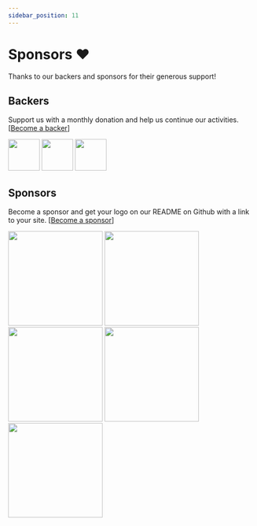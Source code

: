 ```yaml
---
sidebar_position: 11
---
```


# Sponsors ❤️

Thanks to our backers and sponsors for their generous support!

## Backers

Support us with a monthly donation and help us continue our activities. [[Become a backer](https://github.com/sponsors/doublesymmetry)]

<a href="https://github.com/drplauska" target="_blank"><img src="https://avatars.githubusercontent.com/u/10409285?v=4" width="64" /></a>
<a href="https://github.com/brianshano" target="_blank"><img src="https://avatars.githubusercontent.com/u/5247913?v=4" width="64" /></a>
<a href="https://github.com/dimadeveatii" target="_blank"><img src="https://avatars.githubusercontent.com/u/2014771?v=4" width="64" /></a>

## Sponsors

Become a sponsor and get your logo on our README on Github with a link to your site. [[Become a sponsor](https://github.com/sponsors/doublesymmetry)]

<a href="http://radio.garden/" target="_blank"><img src="https://avatars.githubusercontent.com/u/271885?v=4" width="192" /></a>
<a href="https://evergrace.co"><img src="https://avatars.githubusercontent.com/u/1085976?v=4" width="192" /></a>
<a href="https://podverse.fm"><img src="https://avatars.githubusercontent.com/u/11860029?s=200&v=4" width="192" /></a>
<a href="http://www.voxist.com/"><img src="https://avatars.githubusercontent.com/u/18028734?s=200&v=4" width="192" /></a>
<a href="https://stand.fm/"><img src="https://drive.google.com/uc?id=1PwVUjqiqIQqw18sL_0n9Cx0VQ5zisoUW" width="192" /></a>
